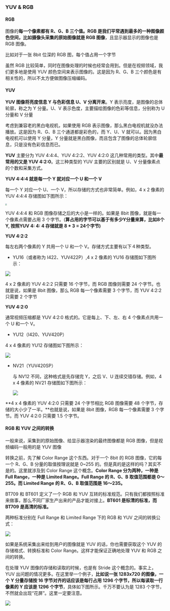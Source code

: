 ### YUV & RGB ###

#### RGB ####

图像的**每一个像素都有 R、G、B 三个值。**RGB 是我们平常遇到最多的一种图像颜色空间，比如**摄像头采集的原始图像就是 RGB 图像**，且显示器显示的图像也是 RGB 图像。

比如对于一张 8bit 位深的 RGB 图，每个值占用一个字节

虽然 RGB 比较简单，同时在图像处理的时候也经常会用到。但是在视频领域，我们更多地是使用 YUV 颜色空间来表示图像的。这是因为 R、G、B 三个颜色是有相关性的，所以不太方便做图像压缩编码。



#### YUV ####

**YUV 图像将亮度信息 Y 与色彩信息 U、V 分离开来**。Y 表示亮度，是图像的总体轮廓，称之为 Y 分量。U、V 表示色度，主要描绘图像的色彩等信息，分别称为 U 分量和 V 分量

考虑到兼容老的黑白电视机，如果使用 RGB 表示图像，那么黑白电视机就没办法播放。这是因为 R、G、B 三个通道都是彩色的，而 Y、U、V 就可以。因为黑白电视机可以使用 Y 分量，Y 分量就是黑白图像，而且包含了图像的总体轮廓信息，只是没有色彩信息而已。



**YUV** 主要分为 YUV 4:4:4、YUV 4:2:2、YUV 4:2:0 这几种常用的类型。其中**最常用的又是 YUV 4:2:0**。这三种类型的 YUV 主要的区别就是 U、V 分量像素点的个数和采集方式。



**YUV 4:4:4 就是每一个 Y 就对应一个 U 和一个 V**

每一个 Y 对应一个 U、一个 V，所以存储的方式也非常简单。例如，4 x 2 像素的 YUV 4:4:4 存储图如下图所示：

<img src="https://static001.geekbang.org/resource/image/04/53/0428a59eb7702e4feb9bafd80ac83553.jpeg?wh=1920x1080" style="zoom: 33%;" />

YUV 4:4:4 和 RGB 图像存储之后的大小是一样的。如果是 8bit 图像，就是每一个像素点需要占用 3 个字节。(**算占用的字节可以基于有多少Y分量来算，比如8个Y, 按照YUV 4: 4: 4 存储就是 8 * 3 = 24个字节)**



**YUV 4:2:2**

每左右两个像素的 Y 共用一个 U 和一个 V。存储方式主要有以下４种类型。

* YU16（或者称为 I422、YUV422P）,4 x 2 像素的 YU16 存储图如下图所示：

![](https://static001.geekbang.org/resource/image/9f/45/9fb26028da7201cdbc7dd7f8dd83b145.jpeg?wh=1912x756)

4 x 2 像素的 YUV 4:2:2 只需要 16 个字节，而 RGB 图像则需要 24 个字节。也就是说，如果是 8bit 图像，那么 RGB 每一个像素需要 3 个字节，而 YUV 4:2:2 只需要 2 个字节



**YUV 4:2:0**

通常视频压缩都是 YUV 4:2:0 格式的。它是每上、下、左、右 4 个像素点共用一个 U 和一个 V。

* YU12（I420、YUV420P）

4 x 4 像素的 YU12 存储图如下图所示：

![](https://static001.geekbang.org/resource/image/76/16/766ce511056bf5dd3399198398b80016.jpeg?wh=1920x1080)

* NV21（YUV420SP）

  与 NV12 不同，这种格式是先存储完 Y，之后 V、U 连续交错存储。例如，4 x 4 像素的 NV21 存储图如下图所示：

  ![](https://static001.geekbang.org/resource/image/9e/bd/9ed80ef848c52123fb41413abfa26ebd.jpeg?wh=1920x1080)

**4 x 4 像素的 YUV 4:2:0 只需要 24 个字节相比 RGB 图像需要 48 个字节，存储的大小少了一半。**也就是说，如果是 8bit 图像，RGB 每一个像素需要 3 个字节。而 YUV 4:2:0 只需要 1.5 个字节。



#### RGB 和 YUV 之间的转换 ####

一般来说，采集到的原始图像、给显示器渲染的最终图像都是 RGB 图像，但是视频编码一般用的是 YUV 图像

转换之前，先了解 Color Range 这个东西。对于一个 8bit 的 RGB 图像，它的每一个 R、G、B 分量的取值按理说就是 0~255 的。但是真的是这样的吗？其实不是的。这里就涉及到 Color Range 这个概念。**Color Range 分为两种，一种是 Full Range，一种是 Limited Range。Full Range 的 R、G、B 取值范围都是 0～255。而 Limited Range 的 R、G、B 取值范围是 16～235。**

BT709 和 BT601 定义了一个 RGB 和 YUV 互转的标准规范。只有我们都按照标准来做事，那么不同厂家生产出来的产品才能对接上。**BT601 是标清的标准，而 BT709 是高清的标准。**



两种标准分别在 Full Range 和 Limited Range 下的 RGB 和 YUV 之间的转换公式：

![](https://static001.geekbang.org/resource/image/19/72/19da3510c564b590f92cf969be01d872.jpeg?wh=1920x1080)

如果是系统采集出来给到用户的图像就是 YUV 的话，你也需要获取这个 YUV 的存储格式、转换标准和 Color Range。这样才能保证正确地处理 YUV 和 RGB 之间的转换。



在处理 YUV 图像的存储和读取的时候，也是有 Stride 这个概念的。事实上，YUV 出问题的情况更多。在这里举一个例子，**比如说一张 1283x720 的图像，一个 Y 分量存储按 16 字节对齐的话应该是每行占用 1296 个字节，所以每读取一行像素的 Y 应该是 1296 个字节**，具体如下图所示。千万不要认为是 1283 个字节，不然就会出现“花屏”。这里一定要注意。

![](https://static001.geekbang.org/resource/image/80/57/808b8310bb6dfbabfc3d6fbc2ce88057.jpeg?wh=1920x1080)





